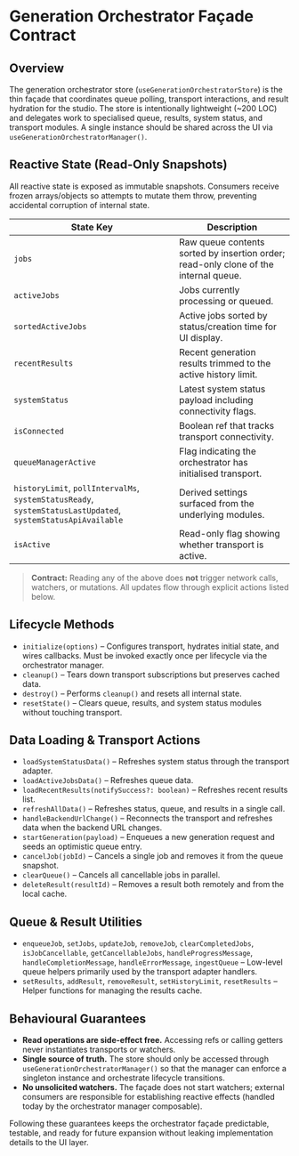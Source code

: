 # Generation Orchestrator Façade Contract

## Overview
The generation orchestrator store (`useGenerationOrchestratorStore`) is the thin façade that
coordinates queue polling, transport interactions, and result hydration for the studio. The store
is intentionally lightweight (~200 LOC) and delegates work to specialised queue, results, system
status, and transport modules. A single instance should be shared across the UI via
`useGenerationOrchestratorManager()`.

## Reactive State (Read-Only Snapshots)
All reactive state is exposed as immutable snapshots. Consumers receive frozen arrays/objects so
attempts to mutate them throw, preventing accidental corruption of internal state.

| State Key | Description |
| --- | --- |
| `jobs` | Raw queue contents sorted by insertion order; read-only clone of the internal queue. |
| `activeJobs` | Jobs currently processing or queued. |
| `sortedActiveJobs` | Active jobs sorted by status/creation time for UI display. |
| `recentResults` | Recent generation results trimmed to the active history limit. |
| `systemStatus` | Latest system status payload including connectivity flags. |
| `isConnected` | Boolean ref that tracks transport connectivity. |
| `queueManagerActive` | Flag indicating the orchestrator has initialised transport. |
| `historyLimit`, `pollIntervalMs`, `systemStatusReady`, `systemStatusLastUpdated`, `systemStatusApiAvailable` | Derived settings surfaced from the underlying modules. |
| `isActive` | Read-only flag showing whether transport is active. |

> **Contract:** Reading any of the above does **not** trigger network calls, watchers, or mutations.
All updates flow through explicit actions listed below.

## Lifecycle Methods
- `initialize(options)` – Configures transport, hydrates initial state, and wires callbacks. Must be
  invoked exactly once per lifecycle via the orchestrator manager.
- `cleanup()` – Tears down transport subscriptions but preserves cached data.
- `destroy()` – Performs `cleanup()` and resets all internal state.
- `resetState()` – Clears queue, results, and system status modules without touching transport.

## Data Loading & Transport Actions
- `loadSystemStatusData()` – Refreshes system status through the transport adapter.
- `loadActiveJobsData()` – Refreshes queue data.
- `loadRecentResults(notifySuccess?: boolean)` – Refreshes recent results list.
- `refreshAllData()` – Refreshes status, queue, and results in a single call.
- `handleBackendUrlChange()` – Reconnects the transport and refreshes data when the backend URL
  changes.
- `startGeneration(payload)` – Enqueues a new generation request and seeds an optimistic queue entry.
- `cancelJob(jobId)` – Cancels a single job and removes it from the queue snapshot.
- `clearQueue()` – Cancels all cancellable jobs in parallel.
- `deleteResult(resultId)` – Removes a result both remotely and from the local cache.

## Queue & Result Utilities
- `enqueueJob`, `setJobs`, `updateJob`, `removeJob`, `clearCompletedJobs`, `isJobCancellable`,
  `getCancellableJobs`, `handleProgressMessage`, `handleCompletionMessage`, `handleErrorMessage`,
  `ingestQueue` – Low-level queue helpers primarily used by the transport adapter handlers.
- `setResults`, `addResult`, `removeResult`, `setHistoryLimit`, `resetResults` – Helper functions for
  managing the results cache.

## Behavioural Guarantees
- **Read operations are side-effect free.** Accessing refs or calling getters never instantiates
  transports or watchers.
- **Single source of truth.** The store should only be accessed through
  `useGenerationOrchestratorManager()` so that the manager can enforce a singleton instance and
  orchestrate lifecycle transitions.
- **No unsolicited watchers.** The façade does not start watchers; external consumers are responsible
  for establishing reactive effects (handled today by the orchestrator manager composable).

Following these guarantees keeps the orchestrator façade predictable, testable, and ready for future
expansion without leaking implementation details to the UI layer.
